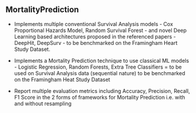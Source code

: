 ## MortalityPrediction

- Implements multiple conventional Survival Analysis models - Cox Proportional Hazards Model, Random Survival Forest - and novel Deep Learning based architectures proposed in the referenced papers - DeepHit, DeepSurv - to be benchmarked on the Framingham Heart Study Dataset.

- Implements a Mortality Prediction technique to use classical ML models - Logistic Regression, Random Forests, Extra Tree Classifiers = to be used on Survival Analysis data (sequential nature) to be benchmarked on the Framingham Heat Study Dataset

- Report multiple evaluation metrics including Accuracy, Precision, Recall, F1 Score in the 2 forms of frameworks for Mortality Prediction i.e. with and without resampling 
